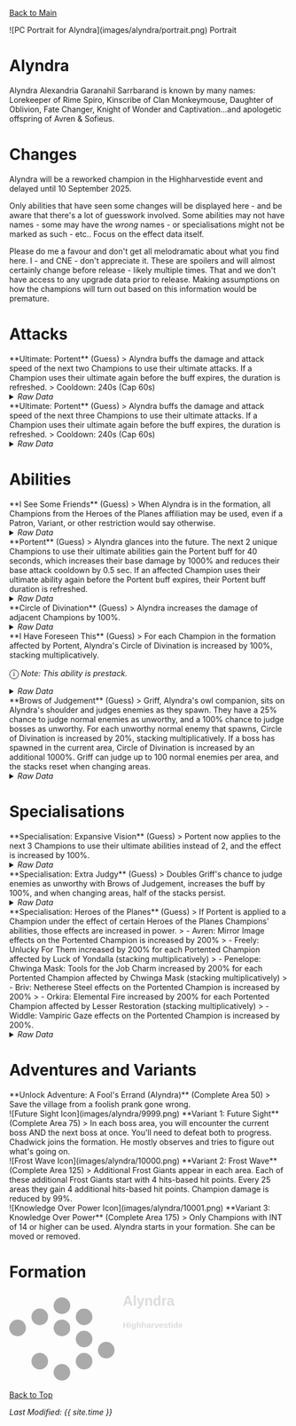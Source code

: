 [Back to Main](index.md)

<span class="championPortraitsRow">
    <span class="championPortraitsColumn">
        <span class="championPortraitsImage">
            ![PC Portrait for Alyndra](images/alyndra/portrait.png)
        </span>
        <span>
        Portrait
        </span>
    </span>
</span>

# Alyndra

Alyndra Alexandria Garanahil Sarrbarand is known by many names: Lorekeeper of Rime Spiro, Kinscribe of Clan Monkeymouse, Daughter of Oblivion, Fate Changer, Knight of Wonder and Captivation...and apologetic offspring of Avren & Sofieus.

# Changes

Alyndra will be a reworked champion in the Highharvestide event and delayed until 10 September 2025.

Only abilities that have seen some changes will be displayed here - and be aware that there's a lot of guesswork involved. Some abilities may not have names - some may have the *wrong* names - or specialisations might not be marked as such - etc.. Focus on the effect data itself.

Please do me a favour and don't get all melodramatic about what you find here. I - and CNE - don't appreciate it. These are spoilers and will almost certainly change before release - likely multiple times. That and we don't have access to any upgrade data prior to release. Making assumptions on how the champions will turn out based on this information would be premature.

# Attacks

<div markdown="1" class="abilityBorder"><div markdown="1" class="abilityBorderInner">
**Ultimate: Portent** (Guess)
> Alyndra buffs the damage and attack speed of the next two Champions to use their ultimate attacks. If a Champion uses their ultimate again before the buff expires, the duration is refreshed.  
> Cooldown: 240s (Cap 60s)
<details><summary><em>Raw Data</em></summary>
<p>
<pre>
{
    "id": 898,
    "name": "Portent",
    "description": "Alyndra buffs the damage and attack speed of the next two Champions to use their ultimate attacks.",
    "long_description": "Alyndra buffs the damage and attack speed of the next two Champions to use their ultimate attacks. If a Champion uses their ultimate again before the buff expires, the duration is refreshed.",
    "graphic_id": 27187,
    "target": "none",
    "num_targets": 0,
    "aoe_radius": 0,
    "damage_modifier": 0,
    "cooldown": 240,
    "animations": [
        {
            "type": "ultimate_attack",
            "ultimate": "alyndra_v2",
            "animation_sequence_name": "ultimate",
            "no_damage_display": true
        }
    ],
    "tags": [
        "ultimate"
    ],
    "damage_types": []
}
</pre>
</p>
</details>
</div></div>

<div markdown="1" class="abilityBorder"><div markdown="1" class="abilityBorderInner">
**Ultimate: Portent** (Guess)
> Alyndra buffs the damage and attack speed of the next three Champions to use their ultimate attacks. If a Champion uses their ultimate again before the buff expires, the duration is refreshed.  
> Cooldown: 240s (Cap 60s)
<details><summary><em>Raw Data</em></summary>
<p>
<pre>
{
    "id": 899,
    "name": "Portent",
    "description": "Alyndra buffs the damage and attack speed of the next three Champions to use their ultimate attacks.",
    "long_description": "Alyndra buffs the damage and attack speed of the next three Champions to use their ultimate attacks. If a Champion uses their ultimate again before the buff expires, the duration is refreshed.",
    "graphic_id": 27187,
    "target": "none",
    "num_targets": 0,
    "aoe_radius": 0,
    "damage_modifier": 0,
    "cooldown": 240,
    "animations": [
        {
            "type": "ultimate_attack",
            "ultimate": "alyndra_v2",
            "animation_sequence_name": "ultimate",
            "no_damage_display": true
        }
    ],
    "tags": [
        "ultimate"
    ],
    "damage_types": []
}
</pre>
</p>
</details>
</div></div>

# Abilities

<div markdown="1" class="abilityBorder"><div markdown="1" class="abilityBorderInner">
**I See Some Friends** (Guess)
> When Alyndra is in the formation, all Champions from the Heroes of the Planes affiliation may be used, even if a Patron, Variant, or other restriction would say otherwise.
<details><summary><em>Raw Data</em></summary>
<p>
<pre>
{
    "id": 2430,
    "flavour_text": "",
    "description": {
        "desc": "When Alyndra is in the formation, all Champions from the Heroes of the Planes affiliation may be used, even if a Patron, Variant, or other restriction would say otherwise."
    },
    "effect_keys": [
        {
            "off_when_benched": true,
            "effect_string": "force_allow_hero_by_tag",
            "tag": "planes"
        }
    ],
    "requirements": "",
    "graphic_id": 0,
    "large_graphic_id": 0,
    "properties": {
        "is_formation_ability": true,
        "formation_circle_icon": false,
        "retain_on_slot_changed": true,
        "show_incoming": false
    }
}
</pre>
</p>
</details>
</div></div>

<div markdown="1" class="abilityBorder"><div markdown="1" class="abilityBorderInner">
**Portent** (Guess)
> Alyndra glances into the future. The next 2 unique Champions to use their ultimate abilities gain the Portent buff for 40 seconds, which increases their base damage by 1000% and reduces their base attack cooldown by 0.5 sec. If an affected Champion uses their ultimate ability again before the Portent buff expires, their Portent buff duration is refreshed.
<details><summary><em>Raw Data</em></summary>
<p>
<pre>
{
    "id": 2437,
    "flavour_text": "",
    "description": {
        "desc": "Alyndra glances into the future. The next $portent_number unique Champions to use their ultimate abilities gain the Portent buff for $portent_time seconds, which increases their base damage by $amount% and reduces their base attack cooldown by 0.5 sec. If an affected Champion uses their ultimate ability again before the Portent buff expires, their Portent buff duration is refreshed."
    },
    "effect_keys": [
        {
            "effect_string": "alyndra_portent_v2,1000",
            "portent_time": 40,
            "portent_number": 2,
            "applied_effect_id_to_portented": 2439,
            "off_when_benched": true
        },
        {
            "effect_string": "set_ultimate_attack,898"
        }
    ],
    "requirements": "",
    "graphic_id": 27187,
    "large_graphic_id": 27187,
    "properties": {
        "is_formation_ability": true,
        "owner_use_outgoing_description": true,
        "indexed_effect_properties": true,
        "per_effect_index_bonuses": true,
        "retain_on_slot_changed": true,
        "default_bonus_index": 0
    }
}
</pre>
</p>
</details>
</div></div>

<div markdown="1" class="abilityBorder"><div markdown="1" class="abilityBorderInner">
**Circle of Divination** (Guess)
> Alyndra increases the damage of adjacent Champions by 100%.
<details><summary><em>Raw Data</em></summary>
<p>
<pre>
{
    "id": 2431,
    "flavour_text": "",
    "description": {
        "desc": "Alyndra increases the damage of adjacent Champions by $amount%."
    },
    "effect_keys": [
        {
            "effect_string": "hero_dps_multiplier_mult,100",
            "off_when_benched": true,
            "targets": [
                "adj"
            ]
        }
    ],
    "requirements": "",
    "graphic_id": 27170,
    "large_graphic_id": 27163,
    "properties": {
        "is_formation_ability": true,
        "owner_use_outgoing_description": true,
        "indexed_effect_properties": true,
        "per_effect_index_bonuses": true,
        "default_bonus_index": 0
    }
}
</pre>
</p>
</details>
</div></div>

<div markdown="1" class="abilityBorder"><div markdown="1" class="abilityBorderInner">
**I Have Foreseen This** (Guess)
> For each Champion in the formation affected by Portent, Alyndra's Circle of Divination is increased by 100%, stacking multiplicatively.

<span style="font-size:1.2em;">ⓘ</span> *Note: This ability is prestack.*
<details><summary><em>Raw Data</em></summary>
<p>
<pre>
{
    "id": 2432,
    "flavour_text": "",
    "description": {
        "desc": "For each Champion in the formation affected by Portent, Alyndra's Circle of Divination is increased by $amount%, stacking multiplicatively."
    },
    "effect_keys": [
        {
            "effect_string": "pre_stack,100",
            "skip_effect_key_desc": true
        },
        {
            "effect_string": "buff_upgrade,100,17746",
            "amount_expr": "upgrade_amount(17747,0)",
            "amount_func": "mult",
            "stack_func": "per_hero_attribute",
            "per_hero_expr": "HasEffect(`alyndra_portented_v2`)",
            "amount_updated_listeners": [
                "slot_changed",
                "effect_key_changed"
            ]
        }
    ],
    "requirements": "",
    "graphic_id": 27171,
    "large_graphic_id": 27164,
    "properties": {
        "is_formation_ability": true,
        "owner_use_outgoing_description": true,
        "indexed_effect_properties": true,
        "per_effect_index_bonuses": true,
        "default_bonus_index": 0
    }
}
</pre>
</p>
</details>
</div></div>

<div markdown="1" class="abilityBorder"><div markdown="1" class="abilityBorderInner">
**Brows of Judgement** (Guess)
> Griff, Alyndra's owl companion, sits on Alyndra's shoulder and judges enemies as they spawn. They have a 25% chance to judge normal enemies as unworthy, and a 100% chance to judge bosses as unworthy. For each unworthy normal enemy that spawns, Circle of Divination is increased by 20%, stacking multiplicatively. If a boss has spawned in the current area, Circle of Divination is increased by an additional 1000%. Griff can judge up to 100 normal enemies per area, and the stacks reset when changing areas.
<details><summary><em>Raw Data</em></summary>
<p>
<pre>
{
    "id": 2433,
    "flavour_text": "",
    "description": {
        "desc": "Griff, Alyndra's owl companion, sits on Alyndra's shoulder and judges enemies as they spawn. They have a $amount% chance to judge normal enemies as unworthy, and a 100% chance to judge bosses as unworthy. For each unworthy normal enemy that spawns, Circle of Divination is increased by $(not_buffed amount___2)%, stacking multiplicatively. If a boss has spawned in the current area, Circle of Divination is increased by an additional $amount___3%. Griff can judge up to $max_stacks___2 normal enemies per area, and the stacks reset when changing areas."
    },
    "effect_keys": [
        {
            "effect_string": "alyndra_brows_of_judgement,25",
            "off_when_benched": true,
            "half_stacks_persist": false,
            "comment": "amount is chance to apply to non-boss, otherwise, it's 100",
            "applied_effect_to_monster": {
                "effect_string": "alyndra_judged",
                "active_graphic_id": 9965,
                "active_graphic_y": -80
            }
        },
        {
            "effect_string": "buff_upgrade,20,17746",
            "max_stacks": 100,
            "manual_stacking": true,
            "stacks_multiply": true,
            "show_bonus": true
        },
        {
            "effect_string": "buff_upgrade,1000,17746",
            "apply_manually": true,
            "show_bonus": true
        }
    ],
    "requirements": "",
    "graphic_id": 10014,
    "large_graphic_id": 10011,
    "properties": {
        "is_formation_ability": true,
        "retain_on_slot_changed": true,
        "owner_use_outgoing_description": true,
        "indexed_effect_properties": true,
        "per_effect_index_bonuses": true,
        "default_bonus_index": 0
    }
}
</pre>
</p>
</details>
</div></div>

# Specialisations

<div markdown="1" class="abilityBorder"><div markdown="1" class="abilityBorderInner">
**Specialisation: Expansive Vision** (Guess)
> Portent now applies to the next 3 Champions to use their ultimate abilities instead of 2, and the effect is increased by 100%.
<details><summary><em>Raw Data</em></summary>
<p>
<pre>
{
    "id": 2434,
    "flavour_text": "",
    "description": {
        "desc": "Portent now applies to the next $portent_number_desc Champions to use their ultimate abilities instead of $original_portent_number_desc, and the effect is increased by $amount___2%."
    },
    "effect_keys": [
        {
            "effect_string": "change_upgrade_data,17752,0",
            "off_when_benched": true,
            "data": {
                "portent_number": 3
            },
            "portent_number_desc": 3,
            "original_portent_number_desc": 2
        },
        {
            "effect_string": "buff_upgrade,100,17752,0"
        },
        {
            "effect_string": "set_ultimate_attack,899"
        }
    ],
    "requirements": "",
    "graphic_id": 10015,
    "large_graphic_id": 10015,
    "properties": {
        "is_formation_ability": true,
        "owner_use_outgoing_description": true,
        "indexed_effect_properties": true,
        "per_effect_index_bonuses": true,
        "default_bonus_index": 1
    }
}
</pre>
</p>
</details>
</div></div>

<div markdown="1" class="abilityBorder"><div markdown="1" class="abilityBorderInner">
**Specialisation: Extra Judgy** (Guess)
> Doubles Griff's chance to judge enemies as unworthy with Brows of Judgement, increases the buff by 100%, and when changing areas, half of the stacks persist.
<details><summary><em>Raw Data</em></summary>
<p>
<pre>
{
    "id": 2435,
    "flavour_text": "",
    "description": {
        "desc": "Doubles Griff's chance to judge enemies as unworthy with Brows of Judgement, increases the buff by $amount___2%, and when changing areas, half of the stacks persist."
    },
    "effect_keys": [
        {
            "effect_string": "buff_upgrade,100,17748,0"
        },
        {
            "effect_string": "buff_upgrade,100,17748,1"
        },
        {
            "effect_string": "change_upgrade_data,17748,0",
            "data": {
                "half_stacks_persist": true
            }
        }
    ],
    "requirements": "",
    "graphic_id": 10016,
    "large_graphic_id": 10016,
    "properties": {
        "is_formation_ability": true,
        "owner_use_outgoing_description": true,
        "indexed_effect_properties": true,
        "per_effect_index_bonuses": true,
        "default_bonus_index": 1
    }
}
</pre>
</p>
</details>
</div></div>

<div markdown="1" class="abilityBorder"><div markdown="1" class="abilityBorderInner">
**Specialisation: Heroes of the Planes** (Guess)
> If Portent is applied to a Champion under the effect of certain Heroes of the Planes Champions' abilities, those effects are increased in power.  
> - Avren: Mirror Image effects on the Portented Champion is increased by 200%  
> - Freely: Unlucky For Them increased by 200% for each Portented Champion affected by Luck of Yondalla (stacking multiplicatively)  
> - Penelope: Chwinga Mask: Tools for the Job Charm increased by 200% for each Portented Champion affected by Chwinga Mask (stacking multiplicatively)  
> - Briv: Netherese Steel effects on the Portented Champion is increased by 200%  
> - Orkira: Elemental Fire increased by 200% for each Portented Champion affected by Lesser Restoration (stacking multiplicatively)  
> - Widdle: Vampiric Gaze effects on the Portented Champion is increased by 200%.
<details><summary><em>Raw Data</em></summary>
<p>
<pre>
{
    "id": 2436,
    "flavour_text": "",
    "description": {
        "desc": "If Portent is applied to a Champion under the effect of certain Heroes of the Planes Champions' abilities, those effects are increased in power.",
        "post": {
            "conditions": [
                {
                    "condition": "not static_desc",
                    "desc": "^^Avren: Mirror Image effects on the Portented Champion is increased by $(amount)%^Freely: Unlucky For Them increased by $(amount___2)% for each Portented Champion affected by Luck of Yondalla (stacking multiplicatively)^Penelope: Chwinga Mask: Tools for the Job Charm increased by $(amount___3)% for each Portented Champion affected by Chwinga Mask (stacking multiplicatively)^Briv: Netherese Steel effects on the Portented Champion is increased by $(amount___6)%^Orkira: Elemental Fire increased by $(amount___8)% for each Portented Champion affected by Lesser Restoration (stacking multiplicatively)^Widdle: Vampiric Gaze effects on the Portented Champion is increased by $(amount___7)%"
                }
            ]
        }
    },
    "effect_keys": [
        {
            "effect_string": "alyndra_portent_additional_applied_effect,200",
            "off_when_benched": true,
            "additional_applied_effect_to_portented": {
                "effect_string": "effect_def,826"
            }
        },
        {
            "effect_string": "buff_upgrade,200,4045",
            "stacks_from_amount_func": "per_crusader",
            "stacks_multiply": true,
            "has_effect_keys": [
                "alyndra_portented_v2",
                "luck_of_yondalla_blessing"
            ],
            "amount_updated_listeners": [
                "effect_key_changed"
            ],
            "changing_effect_keys": [
                "alyndra_portented_v2",
                "luck_of_yondalla_blessing"
            ]
        },
        {
            "effect_string": "buff_upgrade,200,14701,2",
            "stacks_from_amount_func": "per_crusader",
            "stacks_multiply": true,
            "has_effect_keys": [
                "alyndra_portented_v2"
            ],
            "amount_updated_listeners": [
                "effect_key_changed"
            ],
            "changing_effect_keys": [
                "alyndra_portented_v2"
            ]
        },
        {
            "effect_string": "show_in_freely_incoming,200",
            "targets": [
                {
                    "type": "heroes",
                    "hero_ids": [
                        63
                    ]
                }
            ],
            "stacks_from_amount_func": "per_crusader",
            "stacks_multiply": true,
            "has_effect_keys": [
                "alyndra_portented_v2",
                "luck_of_yondalla_blessing"
            ],
            "amount_updated_listeners": [
                "effect_key_changed"
            ],
            "changing_effect_keys": [
                "alyndra_portented_v2",
                "luck_of_yondalla_blessing"
            ],
            "override_key_desc": "Increases the effect of Freely's Unlucky For Them ability by $(amount)%"
        },
        {
            "effect_string": "show_in_penelope_incoming,200",
            "targets": [
                {
                    "type": "heroes",
                    "hero_ids": [
                        71
                    ]
                }
            ],
            "stacks_from_amount_func": "per_crusader",
            "stacks_multiply": true,
            "has_effect_keys": [
                "alyndra_portented_v2"
            ],
            "amount_updated_listeners": [
                "effect_key_changed"
            ],
            "changing_effect_keys": [
                "alyndra_portented_v2"
            ],
            "override_key_desc": "Increases the effect of Penelope's Chwinga Mask: Tools for the Job Charm ability by $(amount)%"
        },
        {
            "effect_string": "alyndra_portent_additional_applied_effect,200",
            "off_when_benched": true,
            "additional_applied_effect_to_portented": {
                "effect_string": "effect_def,1001"
            }
        },
        {
            "effect_string": "alyndra_portent_additional_applied_effect,200",
            "off_when_benched": true,
            "additional_applied_effect_to_portented": {
                "effect_string": "effect_def,1002"
            }
        },
        {
            "effect_string": "buff_upgrade,200,5573",
            "stacks_from_amount_func": "per_crusader",
            "stacks_multiply": true,
            "has_effect_keys": [
                "alyndra_portented_v2",
                "orkira_lesser_restoration"
            ],
            "amount_updated_listeners": [
                "effect_key_changed"
            ],
            "changing_effect_keys": [
                "alyndra_portented_v2",
                "orkira_lesser_restoration"
            ]
        },
        {
            "effect_string": "show_in_orkira_incoming,200",
            "targets": [
                {
                    "type": "heroes",
                    "hero_ids": [
                        78
                    ]
                }
            ],
            "stacks_from_amount_func": "per_crusader",
            "stacks_multiply": true,
            "has_effect_keys": [
                "alyndra_portented_v2",
                "orkira_lesser_restoration"
            ],
            "amount_updated_listeners": [
                "effect_key_changed"
            ],
            "changing_effect_keys": [
                "alyndra_portented_v2",
                "orkira_lesser_restoration"
            ],
            "override_key_desc": "Increases the effect of Orkira's Elemental Fire ability by $(amount)%",
            "use_computed_amount_for_description": true
        }
    ],
    "requirements": "",
    "graphic_id": 27181,
    "large_graphic_id": 27181,
    "properties": {
        "is_formation_ability": true,
        "owner_use_outgoing_description": true,
        "indexed_effect_properties": true
    }
}
</pre>
</p>
</details>
</div></div>

# Adventures and Variants

<div markdown="1" class="abilityBorder"><div markdown="1" class="abilityBorderInner">
**Unlock Adventure: A Fool's Errand (Alyndra)** (Complete Area 50)
> Save the village from a foolish prank gone wrong.
</div></div>
<div markdown="1" class="abilityBorder"><div markdown="1" class="abilityBorderInner">
![Future Sight Icon](images/alyndra/9999.png) **Variant 1: Future Sight** (Complete Area 75)
> In each boss area, you will encounter the current boss AND the next boss at once. You'll need to defeat both to progress. Chadwick joins the formation. He mostly observes and tries to figure out what's going on.
</div></div>
<div markdown="1" class="abilityBorder"><div markdown="1" class="abilityBorderInner">
![Frost Wave Icon](images/alyndra/10000.png) **Variant 2: Frost Wave** (Complete Area 125)
> Additional Frost Giants appear in each area. Each of these additional Frost Giants start with 4 hits-based hit points. Every 25 areas they gain 4 additional hits-based hit points. Champion damage is reduced by 99%.
</div></div>
<div markdown="1" class="abilityBorder"><div markdown="1" class="abilityBorderInner">
![Knowledge Over Power Icon](images/alyndra/10001.png) **Variant 3: Knowledge Over Power** (Complete Area 175)
> Only Champions with INT of 14 or higher can be used. Alyndra starts in your formation. She can be moved or removed.
</div></div>

# Formation

<span class="formationBorder">
    <svg xmlns="http://www.w3.org/2000/svg" id="Alyndra" fill="#aaa" data-formationName="Alyndra" data-campaignName="Highharvestide" width="319" height="160"><circle cx="175" cy="105" r="15"/><circle cx="135" cy="45" r="15"/><circle cx="135" cy="85" r="15"/><circle cx="135" cy="125" r="15"/><circle cx="95" cy="25" r="15"/><circle cx="95" cy="65" r="15"/><circle cx="95" cy="145" r="15"/><circle cx="55" cy="45" r="15"/><circle cx="55" cy="125" r="15"/><circle cx="15" cy="65" r="15"/><text x="205" y="25" fill="#dcdcdc" font-size="25" font-family="Arial" font-weight="bold">Alyndra</text><text x="205" y="65" fill="#dcdcdc" font-size="15" font-family="Arial" font-weight="bold">Highharvestide</text></svg>
</span>

[Back to Top](#top)

*Last Modified: {{ site.time }}*